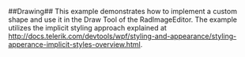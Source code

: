 ##Drawing##
This example demonstrates how to implement a custom shape and use it in the Draw Tool of the RadImageEditor. The example utilizes the implicit styling approach explained at http://docs.telerik.com/devtools/wpf/styling-and-appearance/styling-apperance-implicit-styles-overview.html.